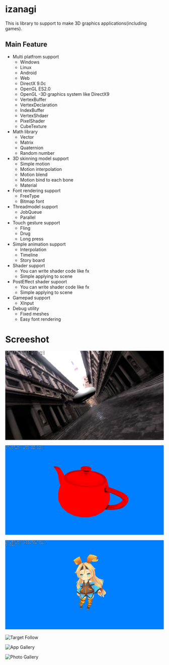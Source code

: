 # izanagi

This is library to support to make 3D graphics applications(including games).

## Main Feature

- Multi platfrom support
    - Windows
    - Linux
    - Android
    - Web
    - DirectX 9.0c
    - OpenGL ES2.0
    - OpenGL
-3D graphics system like DirectX9
    - VertexBuffer
    - VertexDeclaration
    - IndexBuffer
    - VertexShdaer
    - PixelShader
    - CubeTexture
- Math library
    - Vector
    - Matrix
    - Quaternion
    - Random number
- 3D skinning model support
    - Simple motion
    - Motion interpolation
    - Motion blend
    - Motion bind to each bone
    - Material
- Font rendering support
    - FreeType
    - Bitmap font
- Threadmodel support
    - JobQueue
    - Parallel
- Touch gesture support
    - Fling
    - Drug
    - Long press
- Simple animation support
    - Interpolation
    - Timeline
    - Story board
- Shader support
    - You can write shader code like fx
    - Simple applying to scene
- PostEffect shader supoort
    - You can write shader code like fx
    - Simple applying to scene
- Gamepad support
    - XInput
- Debug utility
    - Fixed meshes
    - Easy font rendering

# Screeshot

![PostEffect](screenshot/PostEffect.png)

![SSAO](screenshot/SSAO.png)

![SD Unity chan](screenshot/SDUnityChan.png)

![Target Follow](screenshot/TargetFollowCamera-2018_09_25-23_17_51.gif)

![App Gallery](screenshot/AppGallery-2018_09_25-23_38_35.gif)

![Photo Gallery](screenshot/PhotoGalleryApp-2018_09_25-23_39_15.gif)